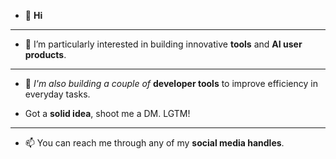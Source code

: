 - 👋 **Hi**

---

- 🌱 I’m particularly interested in building innovative **tools** and **AI user products**.

---

- 🔧 *I'm also building a couple of* **developer tools** to improve efficiency in everyday tasks.

-  Got a **solid idea**, shoot me a DM. LGTM!

---

- 📫 You can reach me through any of my **social media handles**.

<!---- ⚡ Fun fact: ...--->


<!---
devroy10/devroy10 is a ✨ special ✨ repository because its `README.md` (this file) appears on your GitHub profile.
You can click the Preview link to take a look at your changes.
--->
